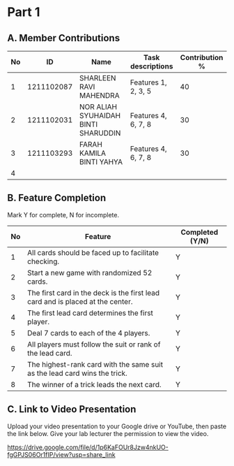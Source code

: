# Part 1

## A. Member Contributions

No | ID         | Name                                | Task descriptions   | Contribution %
-- | ---------- | ----------------------------------- | ------------------- | --------------
1  | 1211102087 | SHARLEEN RAVI MAHENDRA              | Features 1, 2, 3, 5 |      40
2  | 1211102031 | NOR ALIAH SYUHAIDAH BINTI SHARUDDIN | Features 4, 6, 7, 8 |      30
3  | 1211103293 | FARAH KAMILA BINTI YAHYA            | Features 4, 6, 7, 8 |      30
4  |            |                                     |                     |


## B. Feature Completion

Mark Y for complete, N for incomplete.

No | Feature                                                                         | Completed (Y/N)
-- | ------------------------------------------------------------------------------- | ---------------
1  | All cards should be faced up to facilitate checking.                            |        Y
2  | Start a new game with randomized 52 cards.                                      |        Y
3  | The first card in the deck is the first lead card and is placed at the center.  |        Y
4  | The first lead card determines the first player.                                |        Y
5  | Deal 7 cards to each of the 4 players.                                          |        Y
6  | All players must follow the suit or rank of the lead card.                      |        Y
7  | The highest-rank card with the same suit as the lead card wins the trick.       |        Y
8  | The winner of a trick leads the next card.                                      |        Y


## C. Link to Video Presentation

Upload your video presentation to your Google drive or YouTube, then paste the link below. Give your lab lecturer the permission to view the video.

https://drive.google.com/file/d/1p6KaFOUr8Jzw4nkUO-fgGPJS06Or1fIP/view?usp=share_link


